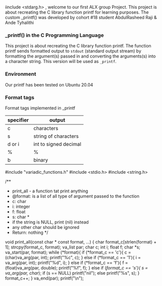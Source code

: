 
iinclude <stdarg.h>
, welcome to our first ALX group Project. This project is about recreating the C library function printf for learning purposes.
The custom _printf() was developed by cohort #18 student  AbdulRasheed Raji & Ande Tyhalithi

### _printf() in the C Programming Language
This project is about recreating the C library function printf. The function printf sends formatted output to `stdout` (standard output stream) by formatting the argument(s) passed in and converting the arguments(s) into a character string. This version will be used as `_printf`.

### Environment
Our printf has been tested on Ubuntu 20.04

### Format tags
Format tags implemented in _printf

| **specifier** | **output**                            |
|---------------|---------------------------------------|
| c             | characters                            |
| s             | string of characters                  |
| d or i        | int to signed decimal                 |
| %             | %                                     |
| b             | binary                                |
#include "variadic_functions.h"
#include <stdio.h>
#include <string.h>

/**
 * print_all - a function tat print anything
 * @format: is a list of all type of argument passed to the function
 * c: char
 * i: integer
 * f: float
 * s: char * 
 * if the string is NULL, print (nil) instead
 * any other char should be ignored
 * Return: nothing
 */

void print_all(const char * const format, ...)
{
	char format_c[strlen(format) + 1]; strcpy(format_c, format);
	va_list par;
	char c;
	int i;
	float f;
	char *s;
	va_start(par, format);
	while (*format){
		if (*format_c == 'c'){
			c = (char)va_arg(par, int);
			printf("%c", c);
		}
		else if (*format_c == '1'){
			i = va_arg(par, int);
			printf("%d", i);
		}
		else if (*format_c == 'f'){
			f = (float)va_arg(par, double);
			printf("%f", f);
		}
		else if (*format_c == 's'){
			s = va_arg(par, char*);
			if (s == NULL)
				printf("nil");
			else
				printf("%s", s);
		}
		format_c++;
	}
		va_end(par);
		printf("\n");
